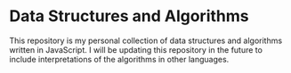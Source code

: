 # Data Structures and Algorithms  
This repository is my personal collection of data structures and algorithms written in JavaScript. I will be updating this repository in the future to include interpretations of the algorithms in other languages.
